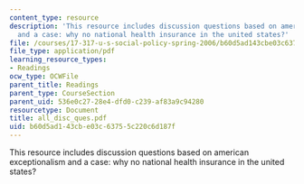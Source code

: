 ```yaml
---
content_type: resource
description: 'This resource includes discussion questions based on american exceptionalism
  and a case: why no national health insurance in the united states?'
file: /courses/17-317-u-s-social-policy-spring-2006/b60d5ad143cbe03c63755c220c6d187f_all_disc_ques.pdf
file_type: application/pdf
learning_resource_types:
- Readings
ocw_type: OCWFile
parent_title: Readings
parent_type: CourseSection
parent_uid: 536e0c27-28e4-dfd0-c239-af83a9c94280
resourcetype: Document
title: all_disc_ques.pdf
uid: b60d5ad1-43cb-e03c-6375-5c220c6d187f
---
```

This resource includes discussion questions based on american exceptionalism and a case: why no national health insurance in the united states?

